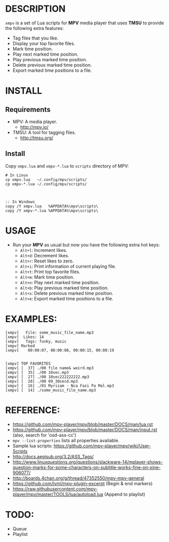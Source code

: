 # DESCRIPTION
`xmpv` is a set of Lua scripts for **MPV** media player that uses **TMSU** to provide the following extra features:
  
  * Tag files that you like.
  * Display your top favorite files.
  * Mark time position.
  * Play next marked time position.
  * Play previous marked time position.
  * Delete previous marked time position.
  * Export marked time positions to a file.

# INSTALL

## Requirements
* MPV: A media player. 
  * http://mpv.io/
* TMSU: A tool for tagging files. 
  * http://tmsu.org/
  
## Install
Copy `xmpv.lua` and `xmpv-*.lua` to `scripts` directory of MPV:

    # In Linux
    cp xmpv.lua   ~/.config/mpv/scripts/
    cp xmpv-*.lua ~/.config/mpv/scripts/



    :: In Windows
    copy /Y xmpv.lua   %APPDATA%\mpv\scripts\
    copy /Y xmpv-*.lua %APPDATA%\mpv\scripts\


# USAGE
* Run your **MPV** as usual but now you have the following extra hot keys:
  * `Alt+l`: Increment likes.
  * `Alt+d`: Decrement likes.
  * `Alt+r`: Reset likes to zero.
  * `Alt+i`: Print information of current playing file.
  * `Alt+t`: Print top favorite files.
  * `Alt+m`: Mark time position.
  * `Alt+n`: Play next marked time position.
  * `Alt+b`: Play previous marked time position.
  * `Alt+x`: Delete previous marked time position.
  * `Alt+e`: Export marked time positions to a file.

# EXAMPLES:

    [xmpv]   File: some_music_file_name.mp3
    [xmpv]  Likes: 14
    [xmpv]   Tags: funky, music
    [xmpv] Marked
    [xmpv]    00:00:07, 00:00:08, 00:00:15, 00:00:19


    [xmpv] TOP FAVORITES
    [xmpv] [  37] ./00 file name& weird.mp3
    [xmpv] [  35] ./00 10sec.mp3
    [xmpv] [  27] ./00 10sec222222222.mp3
    [xmpv] [  20] ./00 09_30secd.mp3
    [xmpv] [  16] ./01 Myriiam - Nca Fazi Pa Mal.mp3
    [xmpv] [  14] ./some_music_file_name.mp3



# REFERENCE: 
* https://github.com/mpv-player/mpv/blob/master/DOCS/man/lua.rst
* https://github.com/mpv-player/mpv/blob/master/DOCS/man/input.rst (also, search for 'osd-ass-cc')
* `mpv --list-properties` lists all properties available.
* Sample lua scripts: https://github.com/mpv-player/mpv/wiki/User-Scripts
* http://docs.aegisub.org/3.2/ASS_Tags/
* http://www.linuxquestions.org/questions/slackware-14/mplayer-shows-question-marks-for-some-characters-on-subtitle-works-fine-on-xine-906077/
* http://boards.4chan.org/g/thread/47352550/mpv-mpv-general
* https://github.com/lvml/mpv-plugin-excerpt (Begin & end markers)
* https://raw.githubusercontent.com/mpv-player/mpv/master/TOOLS/lua/autoload.lua  (Append to playlist)

# TODO: 
* Queue
* Playlist


